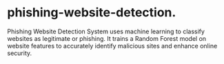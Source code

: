 # phishing-website-detection.
Phishing Website Detection System uses machine learning to classify websites as legitimate or phishing. It trains a Random Forest model on website features to accurately identify malicious sites and enhance online security.
